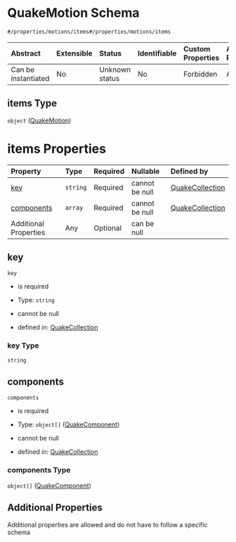# QuakeMotion Schema

```txt
#/properties/motions/items#/properties/motions/items
```



| Abstract            | Extensible | Status         | Identifiable | Custom Properties | Additional Properties | Access Restrictions | Defined In                                                                               |
| :------------------ | :--------- | :------------- | :----------- | :---------------- | :-------------------- | :------------------ | :--------------------------------------------------------------------------------------- |
| Can be instantiated | No         | Unknown status | No           | Forbidden         | Allowed               | none                | [collection.schema.json*](../../../../out/collection.schema.json "open original schema") |

## items Type

`object` ([QuakeMotion](collection-properties-the-motions-schema-quakemotion.md))

# items Properties

| Property                  | Type     | Required | Nullable       | Defined by                                                                                                                                                                                                              |
| :------------------------ | :------- | :------- | :------------- | :---------------------------------------------------------------------------------------------------------------------------------------------------------------------------------------------------------------------- |
| [key](#key)               | `string` | Required | cannot be null | [QuakeCollection](collection-properties-the-motions-schema-quakemotion-properties-key.md "#/properties/motions/items/anyOf/0/properties/key#/properties/motions/items/properties/key")                                  |
| [components](#components) | `array`  | Required | cannot be null | [QuakeCollection](collection-properties-the-motions-schema-quakemotion-properties-quakemotion-components.md "#/properties/motions/items/anyOf/0/properties/components#/properties/motions/items/properties/components") |
| Additional Properties     | Any      | Optional | can be null    |                                                                                                                                                                                                                         |

## key



`key`

*   is required

*   Type: `string`

*   cannot be null

*   defined in: [QuakeCollection](collection-properties-the-motions-schema-quakemotion-properties-key.md "#/properties/motions/items/anyOf/0/properties/key#/properties/motions/items/properties/key")

### key Type

`string`

## components



`components`

*   is required

*   Type: `object[]` ([QuakeComponent](component.md))

*   cannot be null

*   defined in: [QuakeCollection](collection-properties-the-motions-schema-quakemotion-properties-quakemotion-components.md "#/properties/motions/items/anyOf/0/properties/components#/properties/motions/items/properties/components")

### components Type

`object[]` ([QuakeComponent](component.md))

## Additional Properties

Additional properties are allowed and do not have to follow a specific schema
